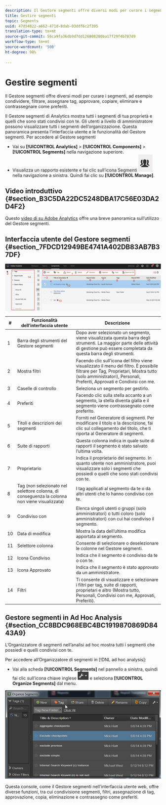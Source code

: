 ```yaml
---
description: Il Gestore segmenti offre diversi modi per curare i segmenti, ad esempio condividere, filtrare, assegnare tag, approvare, copiare, eliminare e contrassegnare come preferiti.
title: Gestire segmenti
topic: Segments
uuid: 47d54822-a662-471d-8dab-03ddf6c2f395
translation-type: tm+mt
source-git-commit: 56ca9fa36db9d7dd126808280ba17f29f4b787d9
workflow-type: tm+mt
source-wordcount: '500'
ht-degree: 98%

---
```



# Gestire segmenti

Il Gestore segmenti offre diversi modi per curare i segmenti, ad esempio condividere, filtrare, assegnare tag, approvare, copiare, eliminare e contrassegnare come preferiti.

Il Gestore segmenti di Analytics mostra tutti i segmenti di tua proprietà e quelli che sono stati condivisi con te. Gli utenti a livello di amministratore possono visualizzare tutti i segmenti dell’organizzazione. Questa panoramica presenta l’interfaccia utente e le funzionalità del Gestore segmenti. Per accedere al Gestore segmenti

* Vai su **[!UICONTROL Analytics]** > **[!UICONTROL Components]** > **[!UICONTROL Segments]** nella navigazione superiore.
* Visualizza un rapporto esistente e fai clic sull’icona Segmenti ![](assets/segment_icon.png) nella navigazione a sinistra. Quindi fai clic su **[!UICONTROL Manage]**.

## Video introduttivo {#section_B3C5DA22DC5248DBA17C56E03DA2D4F2}

Questo [video di su Adobe Analytics](https://docs.adobe.com/content/help/en/analytics-learn/tutorials/components/segmentation/segment-management-and-sharing.html) offre una breve panoramica sull’utilizzo del Gestore segmenti.

## Interfaccia utente del Gestore segmenti {#section_7FDCD12949BE4741A402DB83AB7B37DF}

![](assets/segment_manager_ui.png)

| # | Funzionalità dell’interfaccia utente | Descrizione |
|---|---|---|
| 1 | Barra degli strumenti del Gestore segmenti | Dopo aver selezionato un segmento, viene visualizzata questa barra degli strumenti. La maggior parte delle attività di gestione può essere completata da questa barra degli strumenti. |
| 2 | Mostra filtri | Facendo clic sull’icona del filtro viene visualizzato il menu del filtro. È possibile filtrare per Tag, Proprietari, Mostra tutto (solo amministratori), Personali, Preferiti, Approvati e Condivisi con me. |
| 3 | Caselle di controllo | Seleziona un segmento per gestirlo. |
| 4 | Preferiti | Facendo clic sulla stella accanto a un segmento, la stella diventa gialla e il segmento viene contrassegnato come preferito. |
| 5 | Titoli e descrizioni dei segmenti | Forniti nel Generatore di segmenti. Per modificare il titolo e la descrizione, fai clic sul collegamento del titolo, che ti riporta al Generatore di segmenti. |
| 6 | Suite di rapporti | Questa colonna indica in quale suite di rapporti il segmento è stato salvato l’ultima volta. |
| 7 | Proprietario | Indica il proprietario del segmento. In quanto utente non amministratore, puoi visualizzare solo i segmenti che possiedi o quelli che sono stati condivisi con te. |
| 8 | Tag (non selezionato nel selettore colonna, di conseguenza la colonna non viene visualizzata) | I tag applicati al segmento da te o da altri utenti che lo hanno condiviso con te. |
| 9 | Condiviso con | Elenca singoli utenti o gruppi (solo amministratori) o tutti coloro (solo amministratori) con cui hai condiviso il segmento. |
| 10 | Data di modifica | Mostra la data dell’ultima modifica apportata al segmento. |
| 11 | Selettore colonna | Consente di selezionare o deselezionare le colonne nel Gestore segmenti. |
| 12 | Icona Condiviso | Indica che il segmento è condiviso da te o con te. |
| 13 | Icona Approvato | Indica che il segmento è stato approvato da un amministratore. |
| 14 | Filtri | Ti consente di visualizzare e selezionare i filtri per tag, suite di rapporti, proprietari e altro (Mostra tutto, Personali, Condivisi con me, Approvati, Preferiti). |

## Gestore segmenti in Ad Hoc Analysis {#section_CC8BDC968EBC4BC1919870869D8443A9}

L’Organizzatore di segmenti nell’analisi ad hoc mostra tutti i segmenti che possiedi e quelli condivisi con te.

Per accedere all’Organizzatore di segmenti in [!DNL ad hoc analysis]:

* Vai alla scheda **[!UICONTROL Segments]** nel pannello a sinistra, quindi fai clic sull’icona chiave inglese ![](assets/wrench_icon.png) e seleziona **[!UICONTROL Organize Segments]** dal menu.

![](assets/ad_hoc_organize_segments.png)

Questa console, come il Gestore segmenti nell’interfaccia utente web, offre diverse funzioni, tra cui condivisione segmenti, filtri, assegnazione di tag, approvazione, copia, eliminazione e contrassegno come preferiti.
